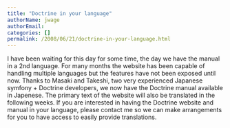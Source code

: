 ```yaml
---
title: "Doctrine in your language"
authorName: jwage
authorEmail:
categories: []
permalink: /2008/06/21/doctrine-in-your-language.html
---
```

I have been waiting for this day for some time, the day we have the
manual in a 2nd language. For many months the website has been capable
of handling multiple languages but the features have not been exposed
until now. Thanks to Masaki and Takeshi, two very experienced Japanese
symfony + Doctrine developers, we now have the Doctrine manual available
in Japenese. The primary text of the website will also be translated in
the following weeks. If you are interested in having the Doctrine
website and manual in your language, please contact me so we can make
arrangements for you to have access to easily provide translations.
